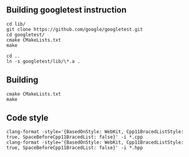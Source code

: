 ## Building googletest instruction
```
cd lib/
git clone https://github.com/google/googletest.git
cd googletest/
cmake CMakeLists.txt
make

cd ..
ln -s googletest/lib/\*.a .
```

## Building
```
cmake CMakeLists.txt
make
```

## Code style
```
clang-format -style='{BasedOnStyle: WebKit, Cpp11BracedListStyle: true, SpaceBeforeCpp11BracedList: false}' -i *.cpp
clang-format -style='{BasedOnStyle: WebKit, Cpp11BracedListStyle: true, SpaceBeforeCpp11BracedList: false}' -i *.hpp
```